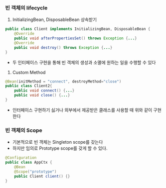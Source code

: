 ### 빈 객체의 lifecycle

1. InitializingBean, DisposableBean 상속받기

```java
public class Client implements InitializingBean, DisposableBean {
    @Override
    public void afterPropertiesSet() throws Exception {...}
    @Override
    public void destroy() throws Exception {...}
}
```

- 두 인터페이스 구현을 통해 빈 객체의 생성과 소멸에 원하는 일을 수행할 수 있다

1. Custom Method

```java
@Bean(initMethod = "connect", destroyMethod="close")
public class Client2{
    public void connect() {...}
    public void close() {...}
}
```

- 인터페이스 구현하기 싫거나 외부에서 제공받은 클래스를 사용할 때 위와 같이 구현한다

### 빈 객체의 Scope

- 기본적으로 빈 객체는 Singleton scope를 갖는다
- 하지만 임의로 Prototype scope를 갖게 할 수 있다.

```java
@Configuration
public class AppCtx {
    @Bean
    @Scope("prototype")
    public Client client() {}
}
```
